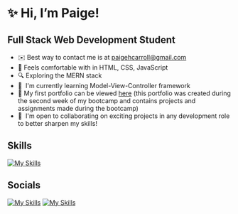 # ✨ Hi, I’m Paige!

## Full Stack Web Development Student
* ✉️  Best way to contact me is at [paigehcarroll@gmail.com](mailto:paigehcarroll@gmail.com)
* 🚀  Feels comfortable with in HTML, CSS, JavaScript
* 🔍  Exploring the MERN stack
* 🧠  I'm currently learning Model-View-Controller framework
* 📃  My first portfolio can be viewed [here](https://sillytsundere.github.io/personal-portfolio/) (this portfolio was created during the second week of my bootcamp and contains projects and assignments made during the bootcamp)
* 🤝  I'm open to collaborating on exciting projects in any development role to better sharpen my skills!

## Skills
[![My Skills](https://skillicons.dev/icons?i=js,html,css,bootstrap,express,git,jquery,heroku,md,mysql,nodejs,sequelize,tailwind,jest)](https://skillicons.dev)

<!---
sillytsundere/sillytsundere is a ✨ special ✨ repository because its `README.md` (this file) appears on your GitHub profile.
You can click the Preview link to take a look at your changes.
--->

## Socials
[![My Skills](https://skillicons.dev/icons?i=github)](https://github.com/sillytsundere)
[![My Skills](https://skillicons.dev/icons?i=linkedin)](https://www.linkedin.com/in/paigehcarroll2113/)
